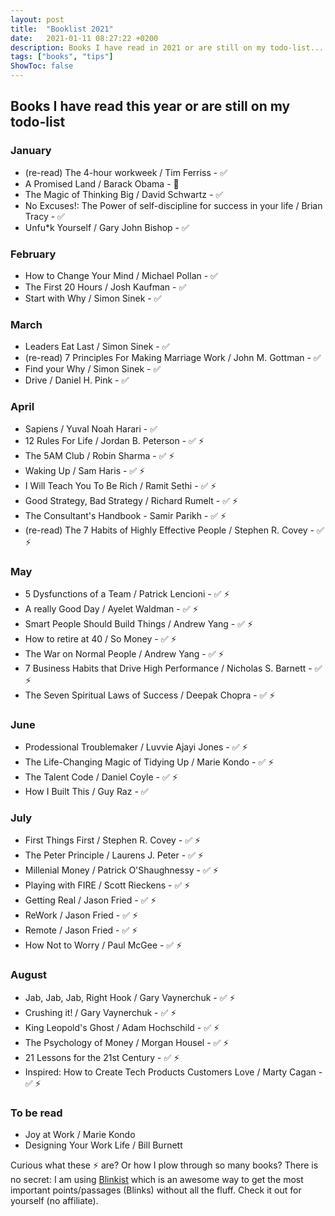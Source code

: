 ```yaml
---
layout: post
title:  "Booklist 2021"
date:   2021-01-11 08:27:22 +0200
description: Books I have read in 2021 or are still on my todo-list... 
tags: ["books", "tips"]
ShowToc: false
---
```

## Books I have read this year or are still on my todo-list

### January
* (re-read) The 4-hour workweek / Tim Ferriss - ✅
* A Promised Land / Barack Obama - 📖
* The Magic of Thinking Big / David Schwartz - ✅
* No Excuses!: The Power of self-discipline for success in your life / Brian Tracy - ✅
* Unfu*k Yourself / Gary John Bishop - ✅

### February
* How to Change Your Mind / Michael Pollan - ✅
* The First 20 Hours / Josh Kaufman - ✅
* Start with Why / Simon Sinek - ✅

### March
* Leaders Eat Last / Simon Sinek - ✅
* (re-read) 7 Principles For Making Marriage Work / John M. Gottman - ✅
* Find your Why / Simon Sinek - ✅
* Drive / Daniel H. Pink - ✅

### April
* Sapiens / Yuval Noah Harari - ✅
* 12 Rules For Life / Jordan B. Peterson - ✅ ⚡
* The 5AM Club / Robin Sharma - ✅ ⚡
* Waking Up / Sam Haris - ✅ ⚡
* I Will Teach You To Be Rich / Ramit Sethi - ✅ ⚡
* Good Strategy, Bad Strategy / Richard Rumelt - ✅ ⚡
* The Consultant's Handbook - Samir Parikh - ✅ ⚡
* (re-read) The 7 Habits of Highly Effective People / Stephen R. Covey - ✅ ⚡

### May
* 5 Dysfunctions of a Team / Patrick Lencioni - ✅ ⚡
* A really Good Day / Ayelet Waldman -  ✅ ⚡
* Smart People Should Build Things / Andrew Yang -  ✅ ⚡
* How to retire at 40 / So Money -  ✅ ⚡
* The War on Normal People / Andrew Yang -  ✅ ⚡
* 7 Business Habits that Drive High Performance / Nicholas S. Barnett -  ✅ ⚡
* The Seven Spiritual Laws of Success / Deepak Chopra -  ✅ ⚡

### June
* Prodessional Troublemaker / Luvvie Ajayi Jones -  ✅ ⚡
* The Life-Changing Magic of Tidying Up / Marie Kondo -  ✅ ⚡
* The Talent Code / Daniel Coyle -  ✅ ⚡
* How I Built This / Guy Raz - ✅

### July
* First Things First / Stephen R. Covey - ✅ ⚡ 
* The Peter Principle / Laurens J. Peter - ✅ ⚡ 
* Millenial Money / Patrick O'Shaughnessy - ✅ ⚡ 
* Playing with FIRE / Scott Rieckens - ✅ ⚡ 
* Getting Real / Jason Fried - ✅ ⚡ 
* ReWork / Jason Fried - ✅ ⚡ 
* Remote / Jason Fried - ✅ ⚡ 
* How Not to Worry / Paul McGee - ✅ ⚡

### August
* Jab, Jab, Jab, Right Hook / Gary Vaynerchuk - ✅ ⚡
* Crushing it! / Gary Vaynerchuk - ✅  ⚡
* King Leopold's Ghost / Adam Hochschild - ✅  ⚡
* The Psychology of Money / Morgan Housel - ✅  ⚡
* 21 Lessons for the 21st Century - ✅ ⚡ 
* Inspired: How to Create Tech Products Customers Love / Marty Cagan - ✅ ⚡

### To be read
* Joy at Work / Marie Kondo
* Designing Your Work Life / Bill Burnett

Curious what these ⚡ are? Or how I plow through so many books? There is no secret: I am using [Blinkist](https://www.blinkist.com) which is an awesome way to get the most important points/passages (Blinks) without all the fluff. Check it out for yourself (no affiliate).
